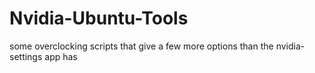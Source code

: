 # Nvidia-Ubuntu-Tools
some overclocking scripts that give a few more options than the nvidia-settings app has
